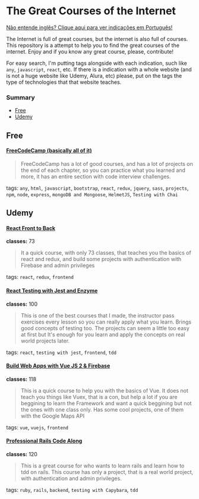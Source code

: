 # The Great Courses of the Internet

[Não entende inglês? Clique aqui para ver indicações em Português!](https://github.com/rochabianca/the-great-courses-of-the-Internet/blob/master/README_pt-br.md)

The Internet is full of great courses, but the internet is also full of courses. This repository is a attempt to help you to find the great courses of the internet. Enjoy and if you know any great course, please, contribute!

For easy search, I'm putting tags alongside with each indication, such like `any`, `javascript`, `react`, etc. If there is a indication with a whole website (and is not a huge website like Udemy, Alura, etc) please, put on the tags the type of technologies that that website teaches.

### Summary

- [Free](https://github.com/rochabianca/TheGreatCoursesOfTheInternet#Free)
- [Udemy](https://github.com/rochabianca/TheGreatCoursesOfTheInternet#Udemy)

## Free

#### [FreeCodeCamp (basically all of it)](https://learn.freecodecamp.org/)

> FreeCodeCamp has a lot of good courses, and has a lot of projects on the end of each chapter, so you can practice what you learned and more, it has an entire section with code interview challenges.

tags: `any`, `html`, `javascript`, `bootstrap`, `react`, `redux`, `jquery`, `sass`, `projects`, `npm`, `node`, `express`, `mongoDB and Mongoose`, `HelmetJS`, `Testing with Chai`

## Udemy

#### [React Front to Back](https://www.udemy.com/course/react-front-to-back/)

**classes:** 73

> It a quick course, with only 73 classes, that teaches you the basics of react and redux, and build some projects with authentication with Firebase and admin privileges

tags: `react`, `redux`, `frontend`

#### [React Testing with Jest and Enzyme](https://www.udemy.com/react-testing-with-jest-and-enzyme/)

**classes:** 100

> This is one of the best courses that I made, the instructor pass exercises every lesson so you can really apply what you learn. Brings good concepts of testing too. The projects can seem a little too easy at first but It's enough for you learn and apply the concepts on real world projects later.

tags: `react`, `testing with jest`, `frontend`, `tdd`

#### [Build Web Apps with Vue JS 2 & Firebase](https://www.udemy.com/build-web-apps-with-vuejs-firebase/)

**classes:** 118

> This is a quick course to help you with the basics of Vue. It does not teach you things like Vuex, that is a con, but help a lot if you are beggining to learn the Framework and want a quick beggining but not the ones with one class only. Has some cool projects, one of them with the Google Maps API

tags: `vue`, `vuejs`, `frontend`

#### [Professional Rails Code Along](https://www.udemy.com/professional-ruby-on-rails-coding-course/)

**classes:** 120

> This is a great course for who wants to learn rails and learn how to tdd on rails. This course has only a project, that is a real world project, with authentication and admin privileges.

tags: `ruby`, `rails`, `backend`, `testing with Capybara`, `tdd`
